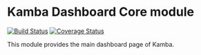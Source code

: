 Kamba Dashboard Core module
==================================
[![Build Status](https://secure.travis-ci.org/kambalabs/KmbDashboard.png?branch=master)](http://travis-ci.org/kambalabs/KmbDashboard)
[![Coverage Status](https://coveralls.io/repos/kambalabs/KmbDashboard/badge.png?branch=master)](https://coveralls.io/r/kambalabs/KmbDashboard)

This module provides the main dashboard page of Kamba.